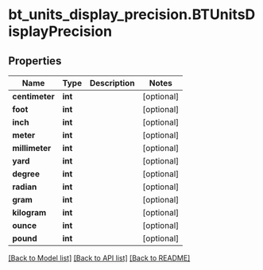 # bt_units_display_precision.BTUnitsDisplayPrecision

## Properties
Name | Type | Description | Notes
------------ | ------------- | ------------- | -------------
**centimeter** | **int** |  | [optional] 
**foot** | **int** |  | [optional] 
**inch** | **int** |  | [optional] 
**meter** | **int** |  | [optional] 
**millimeter** | **int** |  | [optional] 
**yard** | **int** |  | [optional] 
**degree** | **int** |  | [optional] 
**radian** | **int** |  | [optional] 
**gram** | **int** |  | [optional] 
**kilogram** | **int** |  | [optional] 
**ounce** | **int** |  | [optional] 
**pound** | **int** |  | [optional] 

[[Back to Model list]](../README.md#documentation-for-models) [[Back to API list]](../README.md#documentation-for-api-endpoints) [[Back to README]](../README.md)


